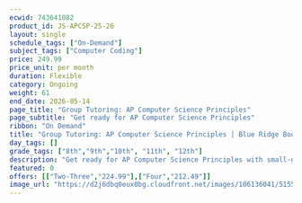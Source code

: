 ```yaml
---
ecwid: 743641082
product_id: JS-APCSP-25-26
layout: single
schedule_tags: ["On-Demand"]
subject_tags: ["Computer Coding"]
price: 249.99
price_unit: per month
duration: Flexible
category: Ongoing
weight: 61
end_date: 2026-05-14
page_title: "Group Tutoring: AP Computer Science Principles"
page_subtitle: "Get ready for AP Computer Science Principles"
ribbon: "On Demand"
title: "Group Tutoring: AP Computer Science Principles | Blue Ridge Boost"
day_tags: []
grade_tags: ["8th","9th","10th", "11th", "12th"]
description: "Get ready for AP Computer Science Principles with small-group tutoring at Blue Ridge Boost. Expert guidance on core concepts, practice, and exam prep. Charlottesville, VA. Contact (434) 260-0636 or nora@blueridgeboost.com ." 
featured: 0
offers: [["Two-Three","224.99"],["Four","212.49"]]
image_url: "https://d2j6dbq0eux0bg.cloudfront.net/images/106136041/5155038806.png"
---
```

